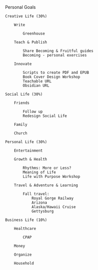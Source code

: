 Personal Goals
    
    Creative Life (30%)
    
        Write

            Greenhouse
            
        Teach & Publish

            Share Becoming & Fruitful guides
            Becoming - personal exercises
            
        Innovate

            Scripts to create PDF and EPUB
            Book Cover Design Workshop
            Teachable URL
            Obsidian URL
           
    Social Life (30%)
    
        Friends

            Follow up
            Redesign Social Life
        
        Family
            
        Church
            
    Personal Life (30%)
    
        Entertainment
        
        Growth & Health

            Rhythms: More or Less?
            Meaning of Life
            Life with Purpose Workshop
            
        Travel & Adventure & Learning

            Fall travel:
                Royal Gorge Railway
                Arizona
                Alaska/Hawaii Cruise
                Gettysburg
           
    Business Life (10%)
    
        Healthcare

            CPAP
        
        Money
    
        Organize
        
        Household



